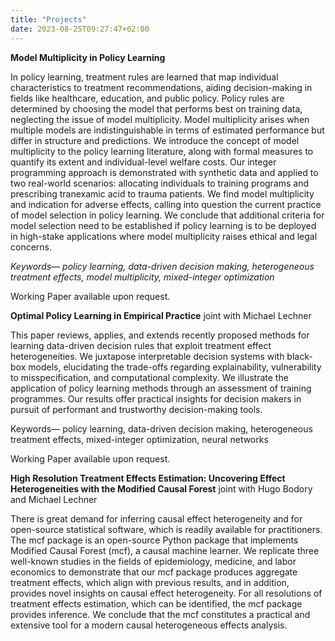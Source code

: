 ```yaml
---
title: "Projects"
date: 2023-08-25T09:27:47+02:00
---
```


**Model Multiplicity in Policy Learning** 

In policy learning, treatment rules are learned that map individual characteristics to treatment recommendations, aiding decision-making in fields like healthcare, education, and public policy. Policy rules are determined by choosing the model that performs best on training data, neglecting the issue of model multiplicity. Model multiplicity arises when multiple models are indistinguishable in terms of estimated performance but differ in structure and predictions. We introduce the concept of model multiplicity to the policy learning literature, along with formal measures to quantify its extent and individual-level welfare costs. Our integer programming approach is demonstrated with synthetic data and applied to two real-world scenarios: allocating individuals to training programs and prescribing tranexamic acid to trauma patients. We find model multiplicity and indication for adverse effects, calling into question the current practice of model selection in policy learning. We conclude that additional criteria for model selection need to be established if policy learning is to be deployed in high-stake applications where model multiplicity raises ethical and legal concerns.

*Keywords— policy learning, data-driven decision making, heterogeneous treatment effects, model multiplicity, mixed-integer optimization* 

Working Paper available upon request. 

**Optimal Policy Learning in Empirical Practice**
joint with Michael Lechner

This paper reviews, applies, and extends recently proposed methods for learning data-driven decision rules that exploit treatment effect heterogeneities. We juxtapose interpretable decision systems with black-box models, elucidating the trade-offs regarding explainability, vulnerability to misspecification, and computational complexity. We illustrate the application of policy learning methods through an assessment of training programmes. Our results offer practical insights for decision makers in pursuit of performant and trustworthy decision-making tools.

Keywords— policy learning, data-driven decision making, heterogeneous treatment effects, mixed-integer optimization, neural networks

Working Paper available upon request. 

**High Resolution Treatment Effects Estimation: Uncovering Effect Heterogeneities with the Modified Causal Forest**
joint with Hugo Bodory and Michael Lechner

There is great demand for inferring causal effect heterogeneity and for open-source statistical software, which is readily available for practitioners. The mcf package is an open-source Python package that implements Modified Causal Forest (mcf), a causal machine learner. We replicate three well-known studies in the fields of epidemiology, medicine, and labor economics to demonstrate that our mcf package produces aggregate treatment effects, which align with previous results, and in addition, provides novel insights on causal effect heterogeneity. For all resolutions of treatment effects estimation, which can be identified, the mcf package provides inference. We conclude that the mcf constitutes a practical and extensive tool for a modern causal heterogeneous effects analysis.
